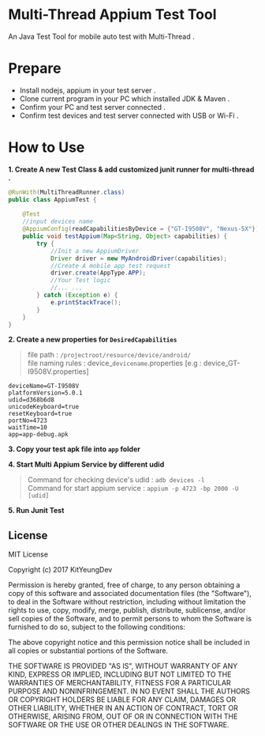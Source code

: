 # Multi-Thread Appium Test Tool

An Java Test Tool for mobile auto test with Multi-Thread .


# Prepare
* Install nodejs, appium in your test server .
* Clone current program in your PC which installed JDK & Maven .
* Confirm your PC and test server connected .
* Confirm test devices and test server connected with USB or Wi-Fi .


# How to Use
**1. Create A new Test Class & add customized junit runner for multi-thread .**
```java
@RunWith(MultiThreadRunner.class)
public class AppiumTest {
	
	@Test
	//input devices name
	@AppiumConfig(readCapabilitiesByDevice = {"GT-I9508V", "Nexus-5X"})
	public void testAppium(Map<String, Object> capabilities) {
		try {
			//Init a new AppiumDriver
			Driver driver = new MyAndroidDriver(capabilities);
			//Create A mobile app test request 
			driver.create(AppType.APP);
			//Your Test logic
			//... ...
		} catch (Exception e) {
			e.printStackTrace();
		}
	}
}
```
**2. Create a new properties for `DesiredCapabilities`**
> file path : `/projectroot/resource/device/android/`<br>
> file naming rules : device_`devicename`.properties [e.g : device_GT-I9508V.properties]

```
deviceName=GT-I9508V
platformVersion=5.0.1
udid=d368b6d8
unicodeKeyboard=true
resetKeyboard=true
portNo=4723
waitTime=10
app=app-debug.apk
```

**3. Copy your test apk file into `app` folder**

**4. Start Multi Appium Service by different udid**
> Command for checking device's udid : `adb devices -l`<br>
> Command for start appium service : `appium -p 4723 -bp 2000 -U [udid]`

**5. Run Junit Test**

License
--------

MIT License

Copyright (c) 2017 KitYeungDev

Permission is hereby granted, free of charge, to any person obtaining a copy
of this software and associated documentation files (the "Software"), to deal
in the Software without restriction, including without limitation the rights
to use, copy, modify, merge, publish, distribute, sublicense, and/or sell
copies of the Software, and to permit persons to whom the Software is
furnished to do so, subject to the following conditions:

The above copyright notice and this permission notice shall be included in all
copies or substantial portions of the Software.

THE SOFTWARE IS PROVIDED "AS IS", WITHOUT WARRANTY OF ANY KIND, EXPRESS OR
IMPLIED, INCLUDING BUT NOT LIMITED TO THE WARRANTIES OF MERCHANTABILITY,
FITNESS FOR A PARTICULAR PURPOSE AND NONINFRINGEMENT. IN NO EVENT SHALL THE
AUTHORS OR COPYRIGHT HOLDERS BE LIABLE FOR ANY CLAIM, DAMAGES OR OTHER
LIABILITY, WHETHER IN AN ACTION OF CONTRACT, TORT OR OTHERWISE, ARISING FROM,
OUT OF OR IN CONNECTION WITH THE SOFTWARE OR THE USE OR OTHER DEALINGS IN THE
SOFTWARE.
